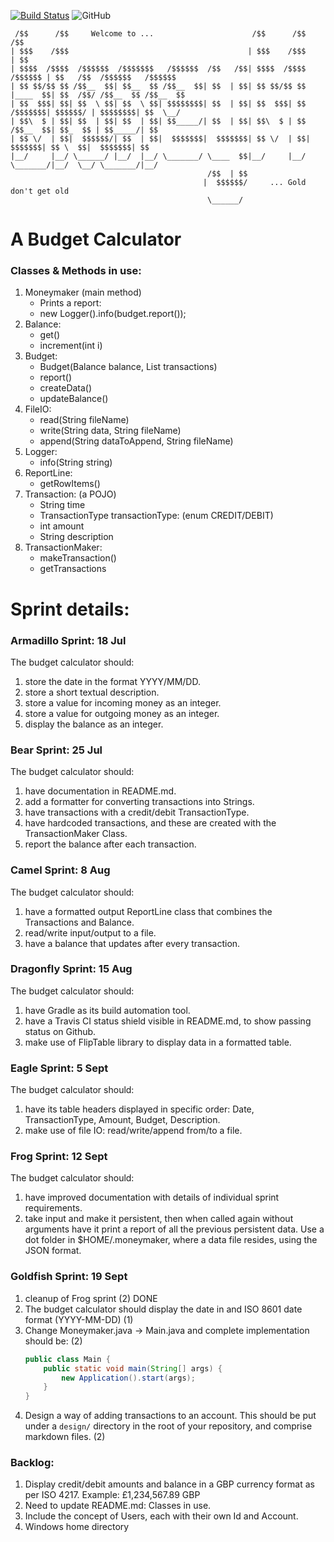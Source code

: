 [![Build Status](https://travis-ci.org/perrymant/moneymaker.svg)](https://travis-ci.org/perrymant/moneymaker)
![GitHub](https://img.shields.io/github/license/perrymant/moneymaker.svg)

```
 /$$      /$$     Welcome to ...                      /$$      /$$           /$$
| $$$    /$$$                                        | $$$    /$$$          | $$
| $$$$  /$$$$  /$$$$$$  /$$$$$$$   /$$$$$$  /$$   /$$| $$$$  /$$$$  /$$$$$$ | $$   /$$  /$$$$$$   /$$$$$$
| $$ $$/$$ $$ /$$__  $$| $$__  $$ /$$__  $$| $$  | $$| $$ $$/$$ $$ |____  $$| $$  /$$/ /$$__  $$ /$$__  $$
| $$  $$$| $$| $$  \ $$| $$  \ $$| $$$$$$$$| $$  | $$| $$  $$$| $$  /$$$$$$$| $$$$$$/ | $$$$$$$$| $$  \__/
| $$\  $ | $$| $$  | $$| $$  | $$| $$_____/| $$  | $$| $$\  $ | $$ /$$__  $$| $$_  $$ | $$_____/| $$
| $$ \/  | $$|  $$$$$$/| $$  | $$|  $$$$$$$|  $$$$$$$| $$ \/  | $$|  $$$$$$$| $$ \  $$|  $$$$$$$| $$
|__/     |__/ \______/ |__/  |__/ \_______/ \____  $$|__/     |__/ \_______/|__/  \__/ \_______/|__/
                                            /$$  | $$
                                           |  $$$$$$/     ... Gold don't get old
                                            \______/
```

# A Budget Calculator

### Classes & Methods in use:
1. Moneymaker (main method)
    - Prints a report:
    - new Logger().info(budget.report());
1. Balance:
    - get()
    - increment(int i)
1. Budget:
    - Budget(Balance balance, List<Transaction> transactions)
    - report()
    - createData()
    - updateBalance()
1. FileIO:
    - read(String fileName)
    - write(String data, String fileName)
    - append(String dataToAppend, String fileName)
1. Logger:
    - info(String string)
1. ReportLine:
    - getRowItems()
1. Transaction: (a POJO)
     - String time
     - TransactionType transactionType: (enum CREDIT/DEBIT)
     - int amount
     - String description
1. TransactionMaker:
    - makeTransaction()
    - getTransactions


# Sprint details:

### Armadillo Sprint: 18 Jul
The budget calculator should:
1. store the date in the format YYYY/MM/DD.
1. store a short textual description.
1. store a value for incoming money as an integer.
1. store a value for outgoing money as an integer.
1. display the balance as an integer.

### Bear Sprint: 25 Jul
The budget calculator should:
1. have documentation in README.md.
1. add a formatter for converting transactions into Strings.
1. have transactions with a credit/debit TransactionType.
1. have hardcoded transactions, and these are created with the TransactionMaker Class.
1. report the balance after each transaction.

### Camel Sprint: 8 Aug
The budget calculator should:
1. have a formatted output ReportLine class that combines the Transactions and Balance.
1. read/write input/output to a file.
1. have a balance that updates after every transaction.

### Dragonfly Sprint: 15 Aug
The budget calculator should:
1. have Gradle as its build automation tool.
1. have a Travis CI status shield visible in README.md, to show passing status on Github.
1. make use of FlipTable library to display data in a formatted table.

### Eagle Sprint: 5 Sept
The budget calculator should:
1. have its table headers displayed in specific order: Date, TransactionType, Amount, Budget, Description.
1. make use of file IO: read/write/append from/to a file.

### Frog Sprint: 12 Sept
The budget calculator should:
1. have improved documentation with details of individual sprint requirements.
1. take input and make it persistent, then when called again without arguments have it print a report of all the previous persistent data. Use a dot folder in $HOME/.moneymaker, where a data file resides, using the JSON format.


### Goldfish Sprint: 19 Sept
1. cleanup of Frog sprint (2) DONE
1. The budget calculator should display the date in and ISO 8601 date format (YYYY-MM-DD) (1)
1. Change Moneymaker.java -> Main.java and complete implementation should be: (2)
    ```java
    public class Main {
        public static void main(String[] args) {
            new Application().start(args);
        }
    }
    ```
1. Design a way of adding transactions to an account. This should be put under a `design/` directory in the root of your repository, and comprise markdown files. (2)

### Backlog:
1. Display credit/debit amounts and balance in a GBP currency format as per ISO 4217.
Example: £1,234,567.89 GBP
1. Need to update README.md: Classes in use.
1. Include the concept of Users, each with their own Id and Account.
1. Windows home directory
